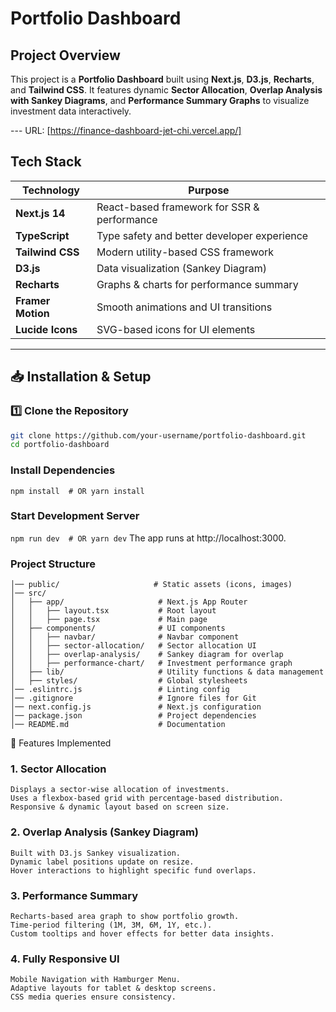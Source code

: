 # Portfolio Dashboard

## Project Overview
This project is a **Portfolio Dashboard** built using **Next.js**, **D3.js**, **Recharts**, and **Tailwind CSS**. It features dynamic **Sector Allocation**, **Overlap Analysis with Sankey Diagrams**, and **Performance Summary Graphs** to visualize investment data interactively.

--- URL: [https://finance-dashboard-jet-chi.vercel.app/]

## Tech Stack

| Technology          | Purpose                                        |
|---------------------|------------------------------------------------|
| **Next.js 14**      | React-based framework for SSR & performance    |
| **TypeScript**      | Type safety and better developer experience    |
| **Tailwind CSS**    | Modern utility-based CSS framework             |
| **D3.js**           | Data visualization (Sankey Diagram)            |
| **Recharts**        | Graphs & charts for performance summary        |
| **Framer Motion**   | Smooth animations and UI transitions           |
| **Lucide Icons**    | SVG-based icons for UI elements                |

---

## 📥 Installation & Setup

### 1️⃣ Clone the Repository
```bash
git clone https://github.com/your-username/portfolio-dashboard.git
cd portfolio-dashboard
```
### Install Dependencies
```npm install  # OR yarn install```

### Start Development Server

```npm run dev  # OR yarn dev```
The app runs at http://localhost:3000.

### Project Structure
 ```portfolio-dashboard/
│── public/                     # Static assets (icons, images)
│── src/
│   ├── app/                     # Next.js App Router
│   │   ├── layout.tsx           # Root layout
│   │   ├── page.tsx             # Main page
│   ├── components/              # UI components
│   │   ├── navbar/              # Navbar component
│   │   ├── sector-allocation/   # Sector allocation UI
│   │   ├── overlap-analysis/    # Sankey diagram for overlap
│   │   ├── performance-chart/   # Investment performance graph
│   ├── lib/                     # Utility functions & data management
│   ├── styles/                  # Global stylesheets
│── .eslintrc.js                 # Linting config
│── .gitignore                   # Ignore files for Git
│── next.config.js               # Next.js configuration
│── package.json                 # Project dependencies
│── README.md                    # Documentation
```

🎨 Features Implemented
### 1. Sector Allocation

    Displays a sector-wise allocation of investments.
    Uses a flexbox-based grid with percentage-based distribution.
    Responsive & dynamic layout based on screen size.

### 2. Overlap Analysis (Sankey Diagram)

    Built with D3.js Sankey visualization.
    Dynamic label positions update on resize.
    Hover interactions to highlight specific fund overlaps.

### 3. Performance Summary

    Recharts-based area graph to show portfolio growth.
    Time-period filtering (1M, 3M, 6M, 1Y, etc.).
    Custom tooltips and hover effects for better data insights.

### 4. Fully Responsive UI

    Mobile Navigation with Hamburger Menu.
    Adaptive layouts for tablet & desktop screens.
    CSS media queries ensure consistency.



